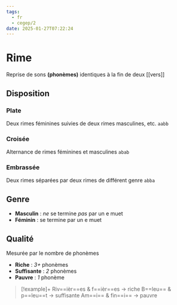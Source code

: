 ```yaml
---
tags:
  - fr
  - cegep/2
date: 2025-01-27T07:22:24
---
```


# Rime

Reprise de sons **(phonèmes)** identiques à la fin de deux [[vers]]

## Disposition

### Plate

Deux rimes féminines suivies de deux rimes masculines, etc.
`aabb`

### Croisée

Alternance de rimes féminines et masculines
`abab`

### Embrassée

Deux rimes séparées par deux rimes de différent genre
`abba`

## Genre

- **Masculin** : *ne* se termine *pas* par un e muet
- **Féminin** : se termine par un e muet

## Qualité

Mesurée par le nombre de phonèmes

- **Riche** : *3+* phonèmes
- **Suffisante** : *2* phonèmes
- **Pauvre** : *1* phonème

> [!example]+
> Riv==ièr==es & f==ièr==es -> riche
> B==leu== & p==leu==t -> suffisante
> Am==i== & fin==i== -> pauvre
